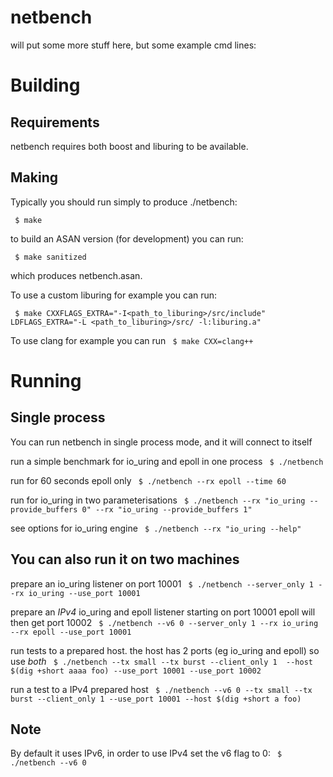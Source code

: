 # netbench

will put some more stuff here, but some example cmd lines:

# Building

## Requirements

netbench requires both boost and liburing to be available.

## Making 

Typically you should run simply to produce ./netbench:

` $ make`

to build an ASAN version (for development) you can run:

` $ make sanitized`

which produces netbench.asan.

To use a custom liburing for example you can run:

` $ make CXXFLAGS_EXTRA="-I<path_to_liburing>/src/include" LDFLAGS_EXTRA="-L <path_to_liburing>/src/ -l:liburing.a"`

To use clang for example you can run
` $ make CXX=clang++`


# Running

## Single process

You can run netbench in single process mode, and it will connect to itself

run a simple benchmark for io_uring and epoll in one process
` $ ./netbench`
 
run for 60 seconds epoll only
` $ ./netbench --rx epoll --time 60`

run for io_uring in two parameterisations
` $ ./netbench --rx "io_uring --provide_buffers 0" --rx "io_uring --provide_buffers 1"`

see options for io_uring engine
` $ ./netbench --rx "io_uring --help"`

## You can also run it on two machines

prepare an io_uring listener on port 10001
` $ ./netbench --server_only 1 --rx io_uring --use_port 10001`

prepare an *IPv4* io_uring and epoll listener starting on port 10001
epoll will then get port 10002
` $ ./netbench --v6 0 --server_only 1 --rx io_uring --rx epoll --use_port 10001`


run tests to a prepared host. the host has 2 ports (eg io_uring and epoll) so use *both*
` $ ./netbench --tx small --tx burst --client_only 1  --host $(dig +short aaaa foo) --use_port 10001 --use_port 10002`

run a test to a IPv4 prepared host
` $ ./netbench --v6 0 --tx small --tx burst --client_only 1 --use_port 10001 --host $(dig +short a foo)`

## Note

By default it uses IPv6, in order to use IPv4 set the v6 flag to 0:
` $ ./netbench --v6 0`
